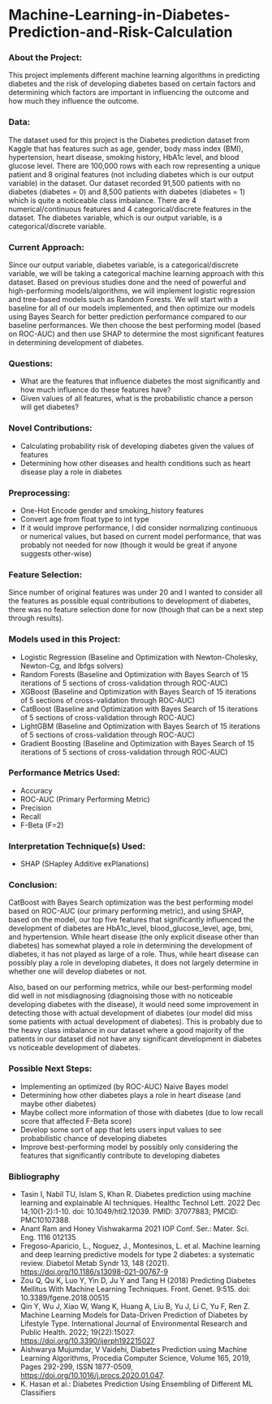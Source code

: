 # Machine-Learning-in-Diabetes-Prediction-and-Risk-Calculation

### About the Project: 
This project implements different machine learning algorithms in predicting diabetes and the risk of developing diabetes based on certain factors and determining which factors are important in influencing the outcome and how much they influence the outcome. 

### Data: 
The dataset used for this project is the Diabetes prediction dataset from Kaggle that has features such as age, gender, body mass index (BMI), hypertension, heart disease, smoking history, HbA1c level, and blood glucose level. There are 100,000 rows with each row representing a unique patient and 8 original features (not including diabetes which is our output variable) in the dataset. Our dataset recorded 91,500 patients with no diabetes (diabetes = 0) and 8,500 patients with diabetes (diabetes = 1) which is quite a noticeable class imbalance. There are 4 numerical/continuous features and 4 categorical/discrete features in the dataset. The diabetes variable, which is our output variable, is a categorical/discrete variable.

### Current Approach: 
Since our output variable, diabetes variable, is a categorical/discrete variable, we will be taking a categorical machine learning approach with this dataset. Based on previous studies done and the need of powerful and high-performing models/algorithms, we will implement logistic regression and tree-based models such as Random Forests. We will start with a baseline for all of our models implemented, and then optimize our models using Bayes Search for better prediction performance compared to our baseline performances. We then choose the best performing model (based on ROC-AUC) and then use SHAP to determine the most significant features in determining development of diabetes. 

### Questions: 
- What are the features that influence diabetes the most significantly and how much influence do these features have?
- Given values of all features, what is the probabilistic chance a person will get diabetes?

### Novel Contributions: 
- Calculating probability risk of developing diabetes given the values of features
- Determining how other diseases and health conditions such as heart disease play a role in diabetes

### Preprocessing: 
- One-Hot Encode gender and smoking_history features
- Convert age from float type to int type
- If it would improve performance, I did consider normalizing continuous or numerical values, but based on current model performance, that was probably not needed for now (though it would be great if anyone suggests other-wise)

### Feature Selection: 
Since number of original features was under 20 and I wanted to consider all the features as possible equal contributions to development of diabetes, there was no feature selection done for now (though that can be a next step through results). 

### Models used in this Project: 
- Logistic Regression (Baseline and Optimization with Newton-Cholesky, Newton-Cg, and lbfgs solvers)
- Random Forests (Baseline and Optimization with Bayes Search of 15 iterations of 5 sections of cross-validation through ROC-AUC)
- XGBoost (Baseline and Optimization with Bayes Search of 15 iterations of 5 sections of cross-validation through ROC-AUC)
- CatBoost (Baseline and Optimization with Bayes Search of 15 iterations of 5 sections of cross-validation through ROC-AUC)
- LightGBM (Baseline and Optimization with Bayes Search of 15 iterations of 5 sections of cross-validation through ROC-AUC)
- Gradient Boosting (Baseline and Optimization with Bayes Search of 15 iterations of 5 sections of cross-validation through ROC-AUC)

### Performance Metrics Used: 
- Accuracy
- ROC-AUC (Primary Performing Metric)
- Precision
- Recall
- F-Beta (F=2)

### Interpretation Technique(s) Used: 
- SHAP (SHapley Additive exPlanations)

### Conclusion: 
CatBoost with Bayes Search optimization was the best performing model based on ROC-AUC (our primary performing metric), and using SHAP, based on the model, our top five features that significantly influenced the development of diabetes are HbA1c_level, blood_glucose_level, age, bmi, and hypertension. While heart disease (the only explicit disease other than diabetes) has somewhat played a role in determining the development of diabetes, it has not played as large of a role. Thus, while heart disease can possibly play a role in developing diabetes, it does not largely determine in whether one will develop diabetes or not. 

Also, based on our performing metrics, while our best-performing model did well in not misdiagnosing (diagnoising those with no noticeable developing diabetes with the disease), it would need some improvement in detecting those with actual development of diabetes (our model did miss some patients with actual development of diabetes). This is probably due to the heavy class imbalance in our dataset where a good majority of the patients in our dataset did not have any significant development in diabetes vs noticeable development of diabetes. 

### Possible Next Steps: 
- Implementing an optimized (by ROC-AUC) Naive Bayes model
- Determining how other diabetes plays a role in heart disease (and maybe other diabetes)
- Maybe collect more information of those with diabetes (due to low recall score that affected F-Beta score)
- Develop some sort of app that lets users input values to see probabilistic chance of developing diabetes
- Improve best-performing model by possibly only considering the features that significantly contribute to developing diabetes

### Bibliography
- Tasin I, Nabil TU, Islam S, Khan R. Diabetes prediction using machine learning and explainable AI techniques. Healthc Technol Lett. 2022 Dec 14;10(1-2):1-10. doi: 10.1049/htl2.12039. PMID: 37077883; PMCID: PMC10107388.
- Anant Ram and Honey Vishwakarma 2021 IOP Conf. Ser.: Mater. Sci. Eng. 1116 012135
- Fregoso-Aparicio, L., Noguez, J., Montesinos, L. et al. Machine learning and deep learning predictive models for type 2 diabetes: a systematic review. Diabetol Metab Syndr 13, 148 (2021). https://doi.org/10.1186/s13098-021-00767-9
- Zou Q, Qu K, Luo Y, Yin D, Ju Y and Tang H (2018) Predicting Diabetes Mellitus With Machine Learning Techniques. Front. Genet. 9:515. doi: 10.3389/fgene.2018.00515
- Qin Y, Wu J, Xiao W, Wang K, Huang A, Liu B, Yu J, Li C, Yu F, Ren Z. Machine Learning Models for Data-Driven Prediction of Diabetes by Lifestyle Type. International Journal of Environmental Research and Public Health. 2022; 19(22):15027. https://doi.org/10.3390/ijerph192215027
- Aishwarya Mujumdar, V Vaidehi, Diabetes Prediction using Machine Learning Algorithms, Procedia Computer Science, Volume 165, 2019, Pages 292-299, ISSN 1877-0509, https://doi.org/10.1016/j.procs.2020.01.047.
- K. Hasan et al.: Diabetes Prediction Using Ensembling of Different ML Classifiers
